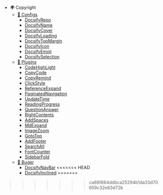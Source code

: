 - 🌍 Copyright
  - [🍇 Configs](/config/README.md)
    - [DocsifyRepo](/config/DocsifyRepo.md)
    - [DocsifyName](/config/DocsifyName.md)
    - [DocsifyCover](/config/DocsifyCover.md)
    - [DocsifyLoading](/config/DocsifyLoading.md)
    - [DocsifyTopMargin](/config/DocsifyTopMargin.md)
    - [DocsifyIcon](/config/DocsifyIcon.md)
    - [DocsifyEmoji](/config/DocsifyEmoji.md)
    - [DocsifySelection](/config/DocsifySelection.md)
  - [🍈 Plugins](./plugins/README.md)
    - [CodeHighLight](/plugins/CodeHighLight.md)
    - [CopyCode](/plugins/CopyCode.md)
    - [CopyRemind](/plugins/CopyRemind.md)
    - [ClickStyle](/plugins/ClickStyle.md)
    - [ReferenceExpand](/plugins/ReferenceExpand.md)
    - [PaginatedNavigation](/plugins/PaginatedNavigation.md)
    - [UpdateTime](/plugins/UpdateTime.md)
    - [ReadingProgress](/plugins/ReadingProgress.md)
    - [QuestionAnswer](/plugins/QuestionAnswer.md)
    - [RightContents](/plugins/RightContents.md)
    - [AddSpaces](/plugins/AddSpaces.md)
    - [MdExpand](/plugins/MdExpand.md)
    - [ImageZoom](/plugins/ImageZoom.md)
    - [GotoTop](/plugins/GotoTop.md)
    - [AddFooter](/plugins/AddFooter.md)
    - [SearchAll](/plugins/SearchAll.md)
    - [FontCounter](/plugins/FontCounter.md)
    - [SidebarFold](/plugins/SidebarFold.md)
  - [🍉 Buger](/Buger/README.md)
    - [DocsifyNavBar](/Buger/DocsifyNavBar.md)
<<<<<<< HEAD
    - [DocsifyInclined](/Buger/DocsifyInclined.md)
=======

    
>>>>>>> ca66f664ddbca25294b1da33d70659c32e83d72b
